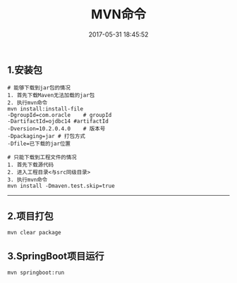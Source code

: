 ﻿---
title: MVN命令
date: 2017-05-31 18:45:52
categories: 命令
tags: maven
---
## 1.安装包
```
# 能够下载到jar包的情况
1. 首先下载Maven无法加载的jar包
2. 执行mvn命令
mvn install:install-file
-DgroupId=com.oracle    # groupId
-DartifactId=ojdbc14 #artifactId
-Dversion=10.2.0.4.0    # 版本号
-Dpackaging=jar # 打包方式
-Dfile=已下载的jar位置

# 只能下载到工程文件的情况
1. 首先下载源代码
2. 进入工程目录<与src同级目录>
3. 执行mvn命令
mvn install -Dmaven.test.skip=true
```

<!-- more -->

---

## 2.项目打包
```
mvn clear package
```

## 3.SpringBoot项目运行
```
mvn springboot:run
```
